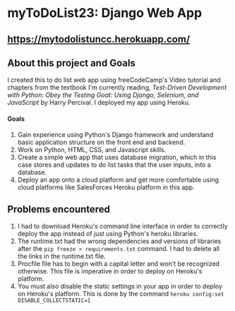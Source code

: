 # myToDoList23: Django Web App
## https://mytodolistuncc.herokuapp.com/
## About this project and Goals
I created this to do list web app using freeCodeCamp's Video tutorial and chapters from the textbook I'm currently reading, *Test-Driven Development with Python: Obey the Testing Goat: Using Django, Selenium, and JavaScript* by Harry Percival. I deployed my app using Heroku.

#### Goals
1. Gain experience using Python's Django framework and understand basic application structure on the front end and backend.
2. Work on Python, HTML, CSS, and Javascript skills.
3. Create a simple web app that uses database migration, which in this case stores and updates to do list tasks that the user inputs, into a database.
4. Deploy an app onto a cloud platform and get more comfortable using cloud platforms like SalesForces Heroku platform in this app.

## Problems encountered
1. I had to download Heroku's command line interface in order to correctly deploy the app instead of just using Python's heroku libraries.
2. The runtime.txt had the wrong dependencies and versions of libraries after the ```pip freeze > requirements.txt``` command. I had to delete all the links in the runtime.txt file.
3. Procfile file has to begin with a capital letter and won't be recognized otherwise. This file is imperative in order to deploy on Heroku's platform.
4. You must also disable the static settings in your app in order to deploy on Heroku's platform. This is done by the command `heroku config:set DISABLE_COLLECTSTATIC=1`

